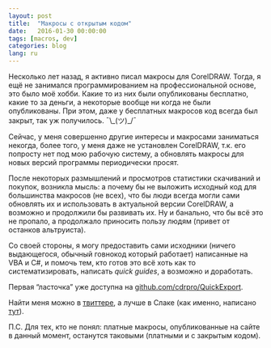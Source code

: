 ```yaml
---
layout: post
title:  "Макросы с открытым кодом"
date:   2016-01-30 00:00:00
tags: [macros, dev]
categories: blog
lang: ru
---
```


Несколько лет назад, я активно писал макросы для CorelDRAW. Тогда, я ещё не занимался программированием на профессиональной основе, это было моё хобби. Какие то из них были опубликованы бесплатно, какие то за деньги, а некоторые вообще ни когда не были опубликованы. При этом, даже у бесплатных макросов код всегда был закрыт, так уж получилось. ¯\\\_(ツ)\_/¯

Сейчас, у меня совершенно другие интересы и макросами заниматься некогда, более того, у меня даже не установлен CorelDRAW, т.к. его попросту нет под мою рабочую систему, а обновлять макросы для новых версий программы периодически просят. 

После некоторых размышлений и просмотров статистики скачиваний и покупок, возникла мысль: а почему бы не выложить исходный код для большинства макросов (не всех), что бы люди всегда могли сами обновлять их и использовать в актуальной версии CorelDRAW, а возможно и продолжили бы развивать их. Ну и банально, что бы всё это не пропало, а продолжало приносить пользу людям (привет от останков альтруиста).

Со своей стороны, я могу предоставить сами исходники (ничего выдающегося, обычный говнокод который работает) написанные на VBA и C#, и помочь тем, кто готов это всё хоть как то систематизировать, написать _quick guides_, а возможно и доработать.

Первая “ласточка” уже доступна на [github.com/cdrpro/QuickExport](https://github.com/cdrpro/CorelDRAW-QuickExport).

Найти меня можно в [твиттере](https://twitter.com/cdrpro_ru), а лучше в Слаке (как именно, написано [тут](/forum/)).

П.С. Для тех, кто не понял: платные макросы, опубликованные на сайте в данный момент, останутся таковыми (платными и с закрытым кодом).
